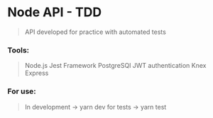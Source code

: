 # Node API - TDD

> API developed for practice with automated tests

### Tools:

> Node.js
> Jest Framework
> PostgreSQl
> JWT authentication
> Knex
> Express

### For use:

> In development -> yarn dev
> for tests -> yarn test
